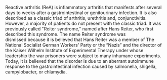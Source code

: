 Reactive arthritis (ReA) is inflammatory arthritis that manifests after several days to weeks after a gastrointestinal or genitourinary infection. It is also described as a classic triad of arthritis, urethritis and, conjunctivitis. However, a majority of patients do not present with the classic triad. It was previously called "Reiter syndrome," named after Hans Reiter, who first described this syndrome. The name Reiter syndrome was dismissed because it is believed that Hans Reiter was a member of The National Socialist German Workers' Party or the “Nazis” and the director of the Kaiser Wilhelm Institute of Experimental Therapy under whose leadership the war prisoners were subject to many inhumane experiments. Today, it is believed that the disorder is due to an aberrant autoimmune response to the gastrointestinal infection caused by salmonella, shigella, campylobacter, or chlamydia.